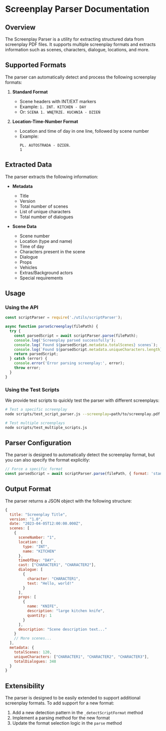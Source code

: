 # Screenplay Parser Documentation

## Overview

The Screenplay Parser is a utility for extracting structured data from screenplay PDF files. It supports multiple screenplay formats and extracts information such as scenes, characters, dialogue, locations, and more.

## Supported Formats

The parser can automatically detect and process the following screenplay formats:

1. **Standard Format**
   - Scene headers with INT/EXT markers
   - Example: `1. INT. KITCHEN - DAY`
   - Or: `SCENA 1. WNĘTRZE. KUCHNIA - DZIEŃ`

2. **Location-Time-Number Format**
   - Location and time of day in one line, followed by scene number
   - Example: 
     ```
     PL. AUTOSTRADA - DZIEŃ.
     1
     ```

## Extracted Data

The parser extracts the following information:

- **Metadata**
  - Title
  - Version
  - Total number of scenes
  - List of unique characters
  - Total number of dialogues

- **Scene Data**
  - Scene number
  - Location (type and name)
  - Time of day
  - Characters present in the scene
  - Dialogue
  - Props
  - Vehicles
  - Extras/Background actors
  - Special requirements

## Usage

### Using the API

```javascript
const scriptParser = require('./utils/scriptParser');

async function parseScreenplay(filePath) {
  try {
    const parsedScript = await scriptParser.parse(filePath);
    console.log('Screenplay parsed successfully');
    console.log(`Found ${parsedScript.metadata.totalScenes} scenes`);
    console.log(`Found ${parsedScript.metadata.uniqueCharacters.length} characters`);
    return parsedScript;
  } catch (error) {
    console.error('Error parsing screenplay:', error);
    throw error;
  }
}
```

### Using the Test Scripts

We provide test scripts to quickly test the parser with different screenplays:

```bash
# Test a specific screenplay
node scripts/test_script_parser.js --screenplay=path/to/screenplay.pdf

# Test multiple screenplays
node scripts/test_multiple_scripts.js
```

## Parser Configuration

The parser is designed to automatically detect the screenplay format, but you can also specify the format explicitly:

```javascript
// Force a specific format
const parsedScript = await scriptParser.parse(filePath, { format: 'standard' });
```

## Output Format

The parser returns a JSON object with the following structure:

```javascript
{
  title: "Screenplay Title",
  version: "1.0",
  date: "2023-04-05T12:00:00.000Z",
  scenes: [
    {
      sceneNumber: "1",
      location: {
        type: "INT",
        name: "KITCHEN"
      },
      timeOfDay: "DAY",
      cast: ["CHARACTER1", "CHARACTER2"],
      dialogue: [
        {
          character: "CHARACTER1",
          text: "Hello, world!"
        }
      ],
      props: [
        {
          name: "KNIFE",
          description: "large kitchen knife",
          quantity: 1
        }
      ],
      description: "Scene description text..."
    }
    // More scenes...
  ],
  metadata: {
    totalScenes: 120,
    uniqueCharacters: ["CHARACTER1", "CHARACTER2", "CHARACTER3"],
    totalDialogues: 348
  }
}
```

## Extensibility

The parser is designed to be easily extended to support additional screenplay formats. To add support for a new format:

1. Add a new detection pattern in the `_detectScriptFormat` method
2. Implement a parsing method for the new format
3. Update the format selection logic in the `parse` method 
